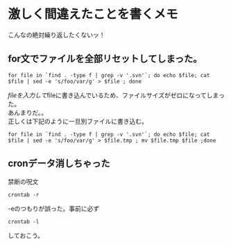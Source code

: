 # 激しく間違えたことを書くメモ
こんなの絶対繰り返したくないッ！
## for文でファイルを全部リセットしてしまった。
<pre><code>for file in `find . -type f | grep -v '.svn'`; do echo $file; cat $file | sed -e 's/foo/var/g' > $file ; done  </code></pre>
$fileを入力して$fileに書き込んでいるため、ファイルサイズがゼロになってしまった。  
あんまりだ。。  
正しくは下記のように一旦別ファイルに書き込む。
<pre><code>for file in `find . -type f | grep -v '.svn'`; do echo $file; cat $file | sed -e 's/foo/var/g' > $file.tmp ; mv $file.tmp $file ;done </code></pre>

## cronデータ消しちゃった
禁断の呪文

    crontab -r
    
-eのつもりが誤った。事前に必ず

    crontab -l
    
しておこう。